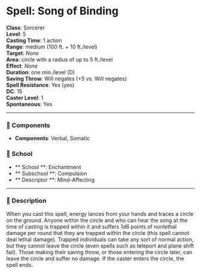 
# Spell: Song of Binding
**Class**: Sorcerer  
**Level**: 5  
**Casting Time**: 1 action  
**Range**: medium (100 ft. + 10 ft./level)  
**Target**: _None_  
**Area**: circle with a radius of up to 5 ft./level  
**Effect**: _None_  
**Duration**: one min./level (D)  
**Saving Throw**: Will negates (+5 vs. Will negates)  
**Spell Resistance**: Yes (yes)  
**DC**: 15  
**Caster Level**: 1  
**Spontaneous**: Yes

---

### 🔮 Components
- **Components**: Verbal, Somatic

### 🏫 School
- ** School **: Enchantment
- ** Subschool **: Compulsion
- ** Descriptor **: Mind-Affecting
---

### 📜 Description
When you cast this spell, energy lances from your hands and traces a circle on the ground. Anyone within the circle and who can hear the song at the time of casting is trapped within it and suffers 1d6 points of nonlethal damage per round that they are trapped within the circle (this spell cannot deal lethal damage). Trapped individuals can take any sort of normal action, but they cannot leave the circle (even spells such as teleport and plane shift fail). Those making their saving throw, or those entering the circle later, can leave the circle and suffer no damage. If the caster enters the circle, the spell ends.
